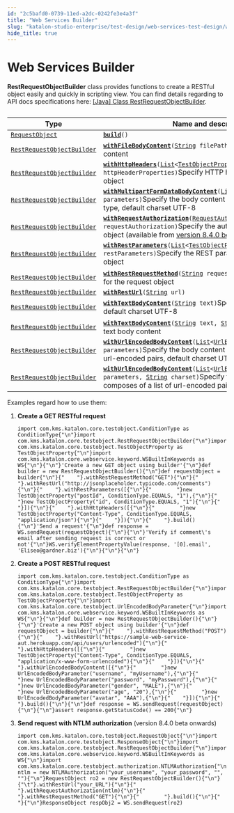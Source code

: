 ```yaml
---
id: "2c5bafd0-0739-11ed-a2dc-0242fe3e4a3f"
title: "Web Services Builder"
slug: "katalon-studio-enterprise/test-design/web-services-test-design/web-services-builder"
hide_title: true
---
```


# <a id="id" class="anchor_top_offset"/><a id="ariaid-title1" class="anchor_top_offset"/>Web Services Builder

<p xmlns="http://www.w3.org/1999/xhtml" className="p"><strong className="ph b">RestRequestObjectBuilder</strong> class provides functions to create a RESTful object easily and quickly in scripting view. You can find details regarding to API docs specifications here: <a className="xref j-external-link" href="https://docs.katalon.com/javadoc/com/kms/katalon/core/testobject/RestRequestObjectBuilder.html" target="_blank">[Java] Class RestRequestObjectBuilder</a>.</p> 
<div xmlns="http://www.w3.org/1999/xhtml" className="p"><table className="table"><caption /><colgroup><col /><col /></colgroup><thead className="thead"><tr className><th className="entry anchor_top_offset" id="id__entry__1">Type</th><th className="entry anchor_top_offset" id="id__entry__2">Name and description</th></tr></thead><tbody className="tbody"><tr className><td className="entry" headers="id__entry__1 id__entry__2 "><code className="ph codeph"><a className="xref j-external-link" href="https://api-docs.katalon.com/com/kms/katalon/core/testobject/RequestObject.html" target="_blank">RequestObject</a></code></td><td className="entry" headers="id__entry__1 id__entry__2 "><code className="ph codeph"><strong className="ph b"><a className="xref j-external-link" href="https://api-docs.katalon.com/com/kms/katalon/core/testobject/RestRequestObjectBuilder.html#build()" target="_blank">build</a></strong>()</code></td></tr><tr className><td className="entry" headers="id__entry__1 id__entry__2 "><code className="ph codeph"><a className="xref j-external-link" href="https://docs.katalon.com/javadoc/com/kms/katalon/core/testobject/RestRequestObjectBuilder.html" target="_blank">RestRequestObjectBuilder</a></code></td><td className="entry" headers="id__entry__1 id__entry__2 "><code className="ph codeph"><strong className="ph b"><a className="xref j-external-link" href="https://docs.katalon.com/javadoc/com/kms/katalon/core/testobject/RestRequestObjectBuilder.html#withFileBodyContent(java.lang.String)" target="_blank">withFileBodyContent</a></strong>(<a className="xref j-external-link" href="http://docs.oracle.com/javase/8/docs/api/java/lang/String.html" target="_blank">String</a> filePath)</code>Specify the binary body content</td></tr><tr className><td className="entry" headers="id__entry__1 id__entry__2 "><code className="ph codeph"><a className="xref j-external-link" href="https://docs.katalon.com/javadoc/com/kms/katalon/core/testobject/RestRequestObjectBuilder.html" target="_blank">RestRequestObjectBuilder</a></code></td><td className="entry" headers="id__entry__1 id__entry__2 "><code className="ph codeph"><strong className="ph b"><a className="xref j-external-link" href="https://docs.katalon.com/javadoc/com/kms/katalon/core/testobject/RestRequestObjectBuilder.html#withHttpHeaders(List)" target="_blank">withHttpHeaders</a></strong>(<a className="xref j-external-link" href="http://docs.oracle.com/javase/8/docs/api/java/util/List.html" target="_blank">List</a>&lt;<a className="xref j-external-link" href="https://api-docs.katalon.com/com/kms/katalon/core/testobject/TestObjectProperty.html" target="_blank">TestObjectProperty</a>&gt; httpHeaderProperties)</code>Specify HTTP headers for the request object</td></tr><tr className><td className="entry" headers="id__entry__1 id__entry__2 "><code className="ph codeph"><a className="xref j-external-link" href="https://docs.katalon.com/javadoc/com/kms/katalon/core/testobject/RestRequestObjectBuilder.html" target="_blank">RestRequestObjectBuilder</a></code></td><td className="entry" headers="id__entry__1 id__entry__2 "><code className="ph codeph"><strong className="ph b"><a className="xref j-external-link" href="https://docs.katalon.com/javadoc/com/kms/katalon/core/testobject/RestRequestObjectBuilder.html#withMultipartFormDataBodyContent(List)" target="_blank">withMultipartFormDataBodyContent</a></strong>(<a className="xref j-external-link" href="http://docs.oracle.com/javase/8/docs/api/java/util/List.html" target="_blank">List</a>&lt;<a className="xref j-external-link" href="https://api-docs.katalon.com/com/kms/katalon/core/testobject/FormDataBodyParameter.html" target="_blank">FormDataBodyParameter</a>&gt; parameters)</code>Specify the body content for multipart/form-data type, default charset UTF-8</td></tr><tr className><td className="entry" headers="id__entry__1 id__entry__2 "><code className="ph codeph"><a className="xref j-external-link" href="https://docs.katalon.com/javadoc/com/kms/katalon/core/testobject/RestRequestObjectBuilder.html" target="_blank">RestRequestObjectBuilder</a></code></td><td className="entry" headers="id__entry__1 id__entry__2 "><code className="ph codeph"><strong className="ph b"><a className="xref j-external-link" href="https://api-docs.katalon.com/com/kms/katalon/core/testobject/RestRequestObjectBuilder.html#withRequestAuthorization(com.kms.katalon.core.testobject.authorization.RequestAuthorization)" target="_blank">withRequestAuthorization</a></strong>(<a className="xref j-external-link" href="https://api-docs.katalon.com/com/kms/katalon/core/testobject/authorization/RequestAuthorization.html" target="_blank">RequestAuthorization</a> requestAuthorization)</code>Specify the authorization for the request object (available from <a className="xref j-external-link" href="https://github.com/katalon-studio/katalon-studio/releases/tag/v8.4.0.beta" target="_blank">version 8.4.0 beta</a>)</td></tr><tr className><td className="entry" headers="id__entry__1 id__entry__2 "><code className="ph codeph"><a className="xref j-external-link" href="https://docs.katalon.com/javadoc/com/kms/katalon/core/testobject/RestRequestObjectBuilder.html" target="_blank">RestRequestObjectBuilder</a></code></td><td className="entry" headers="id__entry__1 id__entry__2 "><code className="ph codeph"><strong className="ph b"><a className="xref j-external-link" href="https://docs.katalon.com/javadoc/com/kms/katalon/core/testobject/RestRequestObjectBuilder.html#withRestParameters(List)" target="_blank">withRestParameters</a></strong>(<a className="xref j-external-link" href="http://docs.oracle.com/javase/8/docs/api/java/util/List.html" target="_blank">List</a>&lt;<a className="xref j-external-link" href="https://api-docs.katalon.com/com/kms/katalon/core/testobject/TestObjectProperty.html" target="_blank">TestObjectProperty</a>&gt; restParameters)</code>Specify the REST parameters for the request object</td></tr><tr className><td className="entry" headers="id__entry__1 id__entry__2 "><code className="ph codeph"><a className="xref j-external-link" href="https://docs.katalon.com/javadoc/com/kms/katalon/core/testobject/RestRequestObjectBuilder.html" target="_blank">RestRequestObjectBuilder</a></code></td><td className="entry" headers="id__entry__1 id__entry__2 "><code className="ph codeph"><strong className="ph b"><a className="xref j-external-link" href="https://docs.katalon.com/javadoc/com/kms/katalon/core/testobject/RestRequestObjectBuilder.html#withRestRequestMethod(java.lang.String)" target="_blank">withRestRequestMethod</a></strong>(<a className="xref j-external-link" href="http://docs.oracle.com/javase/8/docs/api/java/lang/String.html" target="_blank">String</a> requestMethod)</code>Specify method for the request object</td></tr><tr className><td className="entry" headers="id__entry__1 id__entry__2 "><code className="ph codeph"><a className="xref j-external-link" href="https://docs.katalon.com/javadoc/com/kms/katalon/core/testobject/RestRequestObjectBuilder.html" target="_blank">RestRequestObjectBuilder</a></code></td><td className="entry" headers="id__entry__1 id__entry__2 "><code className="ph codeph"><strong className="ph b"><a className="xref j-external-link" href="https://docs.katalon.com/javadoc/com/kms/katalon/core/testobject/RestRequestObjectBuilder.html#withRestUrl(java.lang.String)" target="_blank">withRestUrl</a></strong>(<a className="xref j-external-link" href="http://docs.oracle.com/javase/8/docs/api/java/lang/String.html" target="_blank">String</a> url)</code></td></tr><tr className><td className="entry" headers="id__entry__1 id__entry__2 "><code className="ph codeph"><a className="xref j-external-link" href="https://docs.katalon.com/javadoc/com/kms/katalon/core/testobject/RestRequestObjectBuilder.html" target="_blank">RestRequestObjectBuilder</a></code></td><td className="entry" headers="id__entry__1 id__entry__2 "><code className="ph codeph"><strong className="ph b"><a className="xref j-external-link" href="https://docs.katalon.com/javadoc/com/kms/katalon/core/testobject/RestRequestObjectBuilder.html#withTextBodyContent(java.lang.String)" target="_blank">withTextBodyContent</a></strong>(<a className="xref j-external-link" href="http://docs.oracle.com/javase/8/docs/api/java/lang/String.html" target="_blank">String</a> text)</code>Specify the text body content, default charset UTF-8</td></tr><tr className><td className="entry" headers="id__entry__1 id__entry__2 "><code className="ph codeph"><a className="xref j-external-link" href="https://docs.katalon.com/javadoc/com/kms/katalon/core/testobject/RestRequestObjectBuilder.html" target="_blank">RestRequestObjectBuilder</a></code></td><td className="entry" headers="id__entry__1 id__entry__2 "><code className="ph codeph"><strong className="ph b"><a className="xref j-external-link" href="https://docs.katalon.com/javadoc/com/kms/katalon/core/testobject/RestRequestObjectBuilder.html#withTextBodyContent(java.lang.String,%20java.lang.String)" target="_blank">withTextBodyContent</a></strong>(<a className="xref j-external-link" href="http://docs.oracle.com/javase/8/docs/api/java/lang/String.html" target="_blank">String</a> text, <a className="xref j-external-link" href="http://docs.oracle.com/javase/8/docs/api/java/lang/String.html" target="_blank">String</a> charset)</code>Specify the text body content</td></tr><tr className><td className="entry" headers="id__entry__1 id__entry__2 "><code className="ph codeph"><a className="xref j-external-link" href="https://docs.katalon.com/javadoc/com/kms/katalon/core/testobject/RestRequestObjectBuilder.html" target="_blank">RestRequestObjectBuilder</a></code></td><td className="entry" headers="id__entry__1 id__entry__2 "><code className="ph codeph"><strong className="ph b"><a className="xref j-external-link" href="https://docs.katalon.com/javadoc/com/kms/katalon/core/testobject/RestRequestObjectBuilder.html#withUrlEncodedBodyContent(List)" target="_blank">withUrlEncodedBodyContent</a></strong>(<a className="xref j-external-link" href="http://docs.oracle.com/javase/8/docs/api/java/util/List.html" target="_blank">List</a>&lt;<a className="xref j-external-link" href="https://api-docs.katalon.com/com/kms/katalon/core/testobject/UrlEncodedBodyParameter.html" target="_blank">UrlEncodedBodyParameter</a>&gt; parameters)</code>Specify the body content that composes of a list of url-encoded pairs, default charset UTF-8</td></tr><tr className><td className="entry" headers="id__entry__1 id__entry__2 "><code className="ph codeph"><a className="xref j-external-link" href="https://docs.katalon.com/javadoc/com/kms/katalon/core/testobject/RestRequestObjectBuilder.html" target="_blank">RestRequestObjectBuilder</a></code></td><td className="entry" headers="id__entry__1 id__entry__2 "><code className="ph codeph"><strong className="ph b"><a className="xref j-external-link" href="https://docs.katalon.com/javadoc/com/kms/katalon/core/testobject/RestRequestObjectBuilder.html#withUrlEncodedBodyContent(List,%20java.lang.String)" target="_blank">withUrlEncodedBodyContent</a></strong>(<a className="xref j-external-link" href="http://docs.oracle.com/javase/8/docs/api/java/util/List.html" target="_blank">List</a>&lt;<a className="xref j-external-link" href="https://docs.katalon.com/javadoc/com/kms/katalon/core/testobject/UrlEncodedBodyParameter.html" target="_blank">UrlEncodedBodyParameter</a>&gt; parameters, <a className="xref j-external-link" href="http://docs.oracle.com/javase/8/docs/api/java/lang/String.html" target="_blank">String</a> charset)</code>Specify the body content that composes of a list of url-encoded pairs</td></tr></tbody></table></div>
<p xmlns="http://www.w3.org/1999/xhtml" className="p">Examples regard how to use them:</p> 
<ol xmlns="http://www.w3.org/1999/xhtml" className="ol"><li className="li">     <strong className="ph b">Create a GET RESTful request</strong>     <pre className="pre codeblock"><code>import com.kms.katalon.core.testobject.ConditionType as ConditionType{"\n"}import com.kms.katalon.core.testobject.RestRequestObjectBuilder{"\n"}import com.kms.katalon.core.testobject.TestObjectProperty as TestObjectProperty{"\n"}import com.kms.katalon.core.webservice.keyword.WSBuiltInKeywords as WS{"\n"}{"\n"}'Create a new GET object using builder'{"\n"}def builder = new RestRequestObjectBuilder(){"\n"}def requestObject = builder{"\n"}{"    "}.withRestRequestMethod("GET"){"\n"}{"    "}.withRestUrl("http://jsonplaceholder.typicode.com/comments"){"\n"}{"    "}.withRestParameters([{"\n"}{"        "}new TestObjectProperty("postId", ConditionType.EQUALS, "1"),{"\n"}{"        "}new TestObjectProperty("id", ConditionType.EQUALS, "1"){"\n"}{"    "}]){"\n"}{"    "}.withHttpHeaders([{"\n"}{"        "}new TestObjectProperty("Content-Type", ConditionType.EQUALS, "application/json"){"\n"}{"    "}]){"\n"}{"    "}.build(){"\n"}'Send a request'{"\n"}def response = WS.sendRequest(requestObject){"\n"}{"\n"}'Verify if comment\'s email after sending request is correct or not'{"\n"}WS.verifyElementPropertyValue(response, '[0].email', 'Eliseo@gardner.biz'){"\n"}{"\n"}{"\n"}</code></pre>   </li><li className="li">     <p className="p"> <strong className="ph b">Create a POST RESTful request</strong>              </p>     <pre className="pre codeblock"><code>import com.kms.katalon.core.testobject.ConditionType as ConditionType{"\n"}import com.kms.katalon.core.testobject.RestRequestObjectBuilder{"\n"}import com.kms.katalon.core.testobject.TestObjectProperty as TestObjectProperty{"\n"}import com.kms.katalon.core.testobject.UrlEncodedBodyParameter{"\n"}import com.kms.katalon.core.webservice.keyword.WSBuiltInKeywords as WS{"\n"}{"\n"}def builder = new RestRequestObjectBuilder(){"\n"}{"\n"}'Create a new POST object using builder'{"\n"}def requestObject = builder{"\n"}{"    "}.withRestRequestMethod("POST"){"\n"}{"    "}.withRestUrl("https://sample-web-service-aut.herokuapp.com/api/users/urlencoded"){"\n"}{"    "}.withHttpHeaders([{"\n"}{"        "}new TestObjectProperty("Content-Type", ConditionType.EQUALS, "application/x-www-form-urlencoded"){"\n"}{"    "}]){"\n"}{"    "}.withUrlEncodedBodyContent([{"\n"}{"        "}new UrlEncodedBodyParameter("username", "myUsername"),{"\n"}{"        "}new UrlEncodedBodyParameter("password", "myPassword"),{"\n"}{"        "}new UrlEncodedBodyParameter("gender", "MALE"),{"\n"}{"        "}new UrlEncodedBodyParameter("age", "20"),{"\n"}{"        "}new UrlEncodedBodyParameter("avatar", "AAA"),{"\n"}{"    "}]){"\n"}{"    "}.build(){"\n"}{"\n"}def response = WS.sendRequest(requestObject){"\n"}{"\n"}assert response.getStatusCode() == 200{"\n"}</code></pre>   </li><li className="li"><div className="p"><strong className="ph b">Send request with NTLM authorization</strong> (version 8.4.0 beta onwards)<pre className="pre codeblock"><code>import com.kms.katalon.core.testobject.RequestObject{"\n"}import com.kms.katalon.core.testobject.ResponseObject{"\n"}import com.kms.katalon.core.testobject.RestRequestObjectBuilder{"\n"}import com.kms.katalon.core.webservice.keyword.WSBuiltInKeywords as WS{"\n"}import com.kms.katalon.core.testobject.authorization.NTLMAuthorization{"\n"}NTLMAuthorization ntlm = new NTLMAuthorization("your_username", "your_password", "", ""){"\n"}RequestObject ro2 = new RestRequestObjectBuilder(){"\n"}{"\t"}.withRestUrl("your_URL"){"\n"}{"        "}.withRequestAuthorization(ntlm){"\n"}{"        "}.withRestRequestMethod("GET"){"\n"}{"        "}.build(){"\n"}{"        "}{"\n"}ResponseObject respObj2 = WS.sendRequest(ro2)</code></pre></div></li></ol> 
